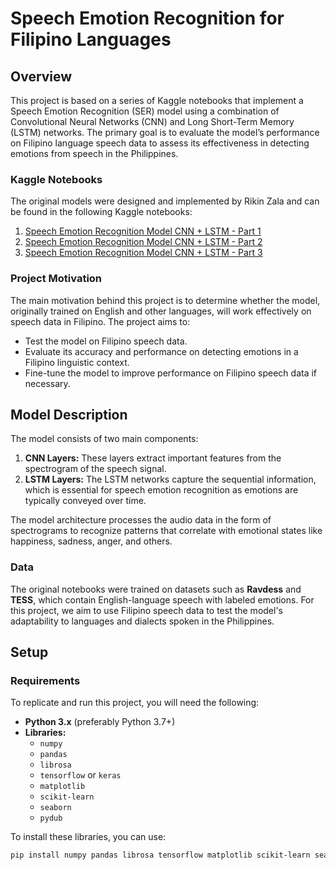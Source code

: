 # Speech Emotion Recognition for Filipino Languages

## Overview

This project is based on a series of Kaggle notebooks that implement a Speech Emotion Recognition (SER) model using a combination of Convolutional Neural Networks (CNN) and Long Short-Term Memory (LSTM) networks. The primary goal is to evaluate the model’s performance on Filipino language speech data to assess its effectiveness in detecting emotions from speech in the Philippines.

### Kaggle Notebooks

The original models were designed and implemented by Rikin Zala and can be found in the following Kaggle notebooks:

1. [Speech Emotion Recognition Model CNN + LSTM - Part 1](https://www.kaggle.com/code/rikinzala/speech-emotion-recognition-model-cnn-lstm-part-1/)
2. [Speech Emotion Recognition Model CNN + LSTM - Part 2](https://www.kaggle.com/code/rikinzala/speech-emotion-recognition-model-cnn-lstm-part-2/)
3. [Speech Emotion Recognition Model CNN + LSTM - Part 3](https://www.kaggle.com/code/rikinzala/speech-emotion-recognition-model-cnn-lstm-part-3/)

### Project Motivation

The main motivation behind this project is to determine whether the model, originally trained on English and other languages, will work effectively on speech data in Filipino. The project aims to:

- Test the model on Filipino speech data.
- Evaluate its accuracy and performance on detecting emotions in a Filipino linguistic context.
- Fine-tune the model to improve performance on Filipino speech data if necessary.

## Model Description

The model consists of two main components:
1. **CNN Layers:** These layers extract important features from the spectrogram of the speech signal.
2. **LSTM Layers:** The LSTM networks capture the sequential information, which is essential for speech emotion recognition as emotions are typically conveyed over time.

The model architecture processes the audio data in the form of spectrograms to recognize patterns that correlate with emotional states like happiness, sadness, anger, and others.

### Data

The original notebooks were trained on datasets such as **Ravdess** and **TESS**, which contain English-language speech with labeled emotions. For this project, we aim to use Filipino speech data to test the model's adaptability to languages and dialects spoken in the Philippines.

## Setup

### Requirements

To replicate and run this project, you will need the following:

- **Python 3.x** (preferably Python 3.7+)
- **Libraries:**
    - `numpy`
    - `pandas`
    - `librosa`
    - `tensorflow` or `keras`
    - `matplotlib`
    - `scikit-learn`
    - `seaborn`
    - `pydub`
  
To install these libraries, you can use:

```bash
pip install numpy pandas librosa tensorflow matplotlib scikit-learn seaborn pydub

